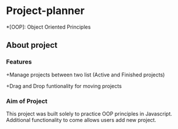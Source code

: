 # Project-planner
*[OOP]: Object Oriented Principles

## About project
### Features

+Manage projects between two list (Active and Finished projects) 

+Drag and Drop funtionality for moving projects 

### Aim of Project
This project was built solely to practice OOP principles in Javascript.
Additional functionality to come allows users add new project. 
